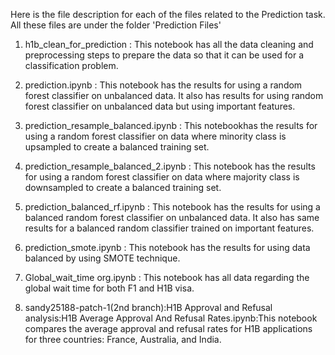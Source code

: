 Here is the file description for each of the files related to the Prediction task. All these files are under the folder 'Prediction Files'


1. h1b_clean_for_prediction : This notebook has all the data cleaning and preprocessing steps to prepare the data so that it can be used for a classification problem.

2. prediction.ipynb : This notebook has the results for using a random forest classifier on unbalanced data. It also has results for using random forest classifier on unbalanced data but using important features.

3. prediction_resample_balanced.ipynb : This notebookhas  the results for using a random forest classifier on data where minority class is upsampled to create a balanced training set.

4. prediction_resample_balanced_2.ipynb : This notebook has the results for using a random forest classifier on data where majority class is downsampled to create a balanced training set.

5. prediction_balanced_rf.ipynb : This notebook has the results for using a balanced random forest classifier on unbalanced data. It also has same results for a balanced random classifier trained on important features.

6. prediction_smote.ipynb : This notebook has the results for using data balanced by using SMOTE technique.
7. Global_wait_time org.ipynb : This notebook has all data regarding the global wait time for both F1 and H1B visa.
8. sandy25188-patch-1(2nd branch):H1B Approval and Refusal analysis:H1B Average Approval And Refusal Rates.ipynb:This notebook compares the average approval and refusal rates for H1B applications for three countries: France, Australia, and India. 
